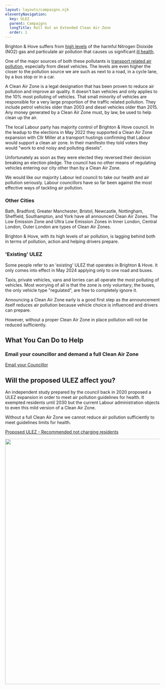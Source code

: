 ```yaml
---
layout: layouts/campaigns.njk
eleventyNavigation:
  key: ULEZ
  parent: Campaigns
  longTitle: Roll Out an Extended Clean Air Zone
  order: 1
---
```


Brighton & Hove suffers from
<a href="{% getUrlLinkByKeySC collections.all, 'Pollution Targets' %}">high levels</a>
of the harmful Nitrogen Dioixide (NO2) gas and particulate air pollution that causes us significant
<a href="{% getUrlLinkByKeySC collections.all, 'Health Impact' %}">ill health</a>.

One of the major sources of both these pollutants is
<a href="{% getUrlLinkByKeySC collections.all, 'Health Impact' %}">transport related air pollution</a>, especially from
diesel vehicles.  The levels are even higher the closer to the pollution source we are such as next to a road, in a cycle lane, by a bus stop or in a car.

A Clean Air Zone is a legal designation that has been proven to reduce air pollution and improve air quality.
It doesn't ban vehicles and only applies to the 10% most polluting of vehicles.
That small minority of vehicles are responsible for a very large proportion of the traffic related pollution.
They include petrol vehicles older than 2003 and diesel vehicles older than 2015.
Any money generated by a Clean Air Zone must, by law, be used to help clean up the air.

The local Labour party has majority control of Brighton & Hove council.  In the leadup to the elections in May 2022 they supported a
Clean Air Zone expansion with Cllr Miller at a transport hustings confirming that Labour would support a clean air zone.
In their manifesto they told voters they would "work to end noisy and polluting diesels".

Unfortunately as soon as they were elected they reversed their decision breaking an election pledge.  The council has no
other means of regulating vehicles entering our city other than by a Clean Air Zone.

We would like our majority Labour led council to take our health and air pollution seriously.
Labour councillors have so far been against the most effective ways of tackling air pollution.

### Other Cities
Bath, Bradford, Greater Manchester, Bristol, Newcastle, Nottingham, Sheffield,
Southampton, and York have all announced Clean Air Zones.
The Low Emission Zone and Ultra Low Emission Zones in Inner London, Central London, Outer London are types of Clean Air Zones.


Brighton & Hove, with its high levels of air pollution, is lagging behind
both in terms of pollution, action and helping drivers prepare.

### 'Existing' ULEZ
Some people refer to an 'existing' ULEZ that operates in Brighton & Hove.
It only comes into effect in May 2024 applying only to one road and buses.

Taxis, private vehicles, vans and lorries can all operate the most polluting of vehicles.
Most worrying of all is that the zone is only voluntary; the buses, the only vehicle type "regulated", are free to completely ignore it.

Announcing a Clean Air Zone early is a good first step as the announcement itself reduces air
pollution because vehicle choice is influenced and drivers can prepare.

However, without a proper Clean Air Zone in place pollution will not be reduced sufficiently.

## What You Can Do to Help

### Email your councillor and demand a full Clean Air Zone
<div class="banner-link">
	<a href="{% getUrlLinkByKeySC collections.all, 'Your Councillor' %}">
		Email your Councillor
	</a>
</div>

## Will the proposed ULEZ affect you?

An independent study prepared by the council back in 2020 proposed a ULEZ expansion in order to meet air pollution guidelines for health.
It exempted residents until 2030 but the current Labour administration objects to even this mild version of a Clean Air Zone.

Without a full Clean Air Zone we cannot reduce air pollution sufficiently to meet guidelines limits for health.

<a href="{{ '/docs/ULEZProposal.pdf' | url }}">Proposed ULEZ - Recommended not charging residents</a>

<img src="{{ '/img/ULEZUnaffected.png' | url }}" width="800"  />

